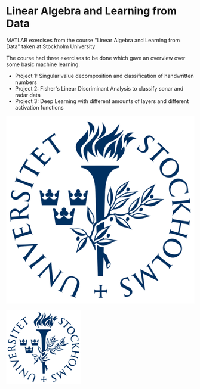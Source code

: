 # Linear Algebra and Learning from Data
MATLAB exercises from the course "Linear Algebra and Learning from Data" taken at Stockholm University

The course had three exercises to be done which gave an overview over some basic machine learning.

- Project 1: Singular value decomposition and classification of handwritten numbers
- Project 2: Fisher's Linear Discriminant Analysis to classify sonar and radar data
- Project 3: Deep Learning with different amounts of layers and different activation functions

![alt text](https://github.com/LithuanianMathemator/LinAlgAndData/blob/main/Images/StockholmUniversity.png)

<img src="https://github.com/LithuanianMathemator/LinAlgAndData/blob/main/Images/StockholmUniversity.png" alt="drawing" width="200"/>
